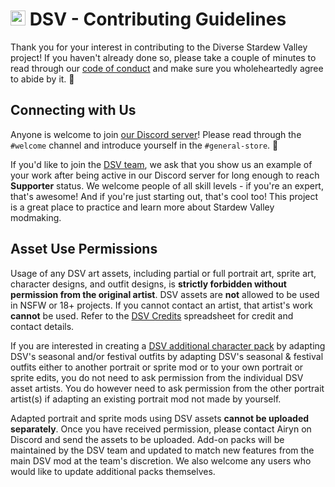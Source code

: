 # <a href="https://github.com/DiverseStardewValley"><img src="https://avatars.githubusercontent.com/u/116469492" width=24></a> DSV - Contributing Guidelines

Thank you for your interest in contributing to the Diverse Stardew Valley
project! If you haven't already done so, please take a couple of minutes to read
through our [code of conduct](code_of_conduct.md) and make sure you
wholeheartedly agree to abide by it. 💖

## Connecting with Us

Anyone is welcome to join
[our Discord server](https://discordapp.com/invite/gYBJ9sc)! Please read through
the `#welcome` channel and introduce yourself in the `#general-store`. 🤝

If you'd like to join the
[DSV team](https://github.com/orgs/DiverseStardewValley/people), we ask that you
show us an example of your work after being active in our Discord server for
long enough to reach **Supporter** status. We welcome people of all skill
levels - if you're an expert, that's awesome! And if you're just starting out,
that's cool too! This project is a great place to practice and learn more about
Stardew Valley modmaking.

## Asset Use Permissions

Usage of any DSV art assets, including partial or full portrait art, sprite art,
character designs, and outfit designs, is **strictly forbidden without
permission from the original artist**. DSV assets are **not** allowed to be used
in NSFW or 18+ projects. If you cannot contact an artist, that artist's work
**cannot** be used. Refer to the
[DSV Credits](https://docs.google.com/spreadsheets/d/10e0GPMcKTrzAm93Uhn17ElejMpiuwxh2t-utQvrR66M/)
spreadsheet for credit and contact details.

If you are interested in creating a
[DSV additional character pack](https://diversestardewvalley.weebly.com/additional-packs.html)
by adapting DSV's seasonal and/or festival outfits by adapting DSV's seasonal &
festival outfits either to another portrait or sprite mod or to your own
portrait or sprite edits, you do not need to ask permission from the individual
DSV asset artists. You do however need to ask permission from the other portrait
artist(s) if adapting an existing portrait mod not made by yourself.

Adapted portrait and sprite mods using DSV assets **cannot be uploaded
separately**. Once you have received permission, please contact Airyn on Discord
and send the assets to be uploaded. Add-on packs will be maintained by the DSV
team and updated to match new features from the main DSV mod at the team's
discretion. We also welcome any users who would like to update additional packs
themselves.
